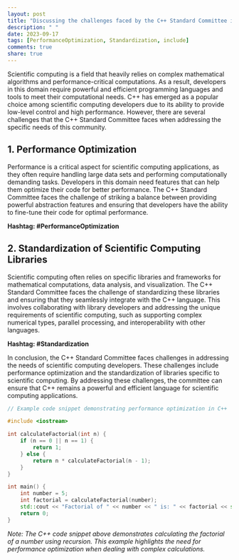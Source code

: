```yaml
---
layout: post
title: "Discussing the challenges faced by the C++ Standard Committee in addressing the needs of scientific computing developers"
description: " "
date: 2023-09-17
tags: [PerformanceOptimization, Standardization, include]
comments: true
share: true
---
```


Scientific computing is a field that heavily relies on complex mathematical algorithms and performance-critical computations. As a result, developers in this domain require powerful and efficient programming languages and tools to meet their computational needs. C++ has emerged as a popular choice among scientific computing developers due to its ability to provide low-level control and high performance. However, there are several challenges that the C++ Standard Committee faces when addressing the specific needs of this community.

## 1. Performance Optimization

Performance is a critical aspect for scientific computing applications, as they often require handling large data sets and performing computationally demanding tasks. Developers in this domain need features that can help them optimize their code for better performance. The C++ Standard Committee faces the challenge of striking a balance between providing powerful abstraction features and ensuring that developers have the ability to fine-tune their code for optimal performance.

**Hashtag: #PerformanceOptimization**

## 2. Standardization of Scientific Computing Libraries

Scientific computing often relies on specific libraries and frameworks for mathematical computations, data analysis, and visualization. The C++ Standard Committee faces the challenge of standardizing these libraries and ensuring that they seamlessly integrate with the C++ language. This involves collaborating with library developers and addressing the unique requirements of scientific computing, such as supporting complex numerical types, parallel processing, and interoperability with other languages.

**Hashtag: #Standardization**

In conclusion, the C++ Standard Committee faces challenges in addressing the needs of scientific computing developers. These challenges include performance optimization and the standardization of libraries specific to scientific computing. By addressing these challenges, the committee can ensure that C++ remains a powerful and efficient language for scientific computing applications.

```cpp
// Example code snippet demonstrating performance optimization in C++

#include <iostream>

int calculateFactorial(int n) {
    if (n == 0 || n == 1) {
        return 1;
    } else {
        return n * calculateFactorial(n - 1);
    }
}

int main() {
    int number = 5;
    int factorial = calculateFactorial(number);
    std::cout << "Factorial of " << number << " is: " << factorial << std::endl;
    return 0;
}
```

*Note: The C++ code snippet above demonstrates calculating the factorial of a number using recursion. This example highlights the need for performance optimization when dealing with complex calculations.*